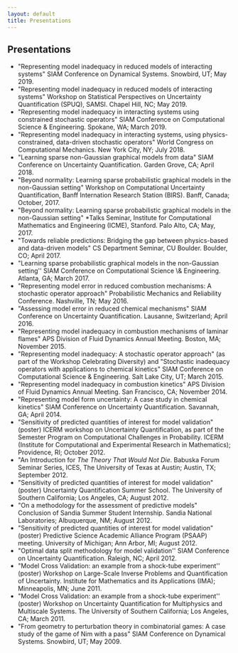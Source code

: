 ```yaml
---
layout: default
title: Presentations
---
```

## Presentations
<ul>
 <li> "Representing model inadequacy in reduced models of interacting
 systems" SIAM Conference on Dynamical Systems. Snowbird, UT; May 2019.</li>

  <li> "Representing model inadequacy in reduced models of interacting systems"
  Workshop on Statistical Perspectives on Uncertainty Quantification (SPUQ),
  SAMSI. Chapel Hill, NC; May 2019.</li>

  <li> "Representing model inadequacy in interacting systems using constrained
  stochastic operators" SIAM Conference on Computational Science &
  Engineering. Spokane, WA; March 2019.</li>

  <li> "Representing model inadequacy in interacting systems, using
  physics-constrained, data-driven stochastic operators" World Congress on
  Computational Mechanics. New York City, NY; July 2018.</li>

  <li> "Learning sparse non-Gaussian graphical models from data" SIAM
  Conference on Uncertainty Quantification. Garden Grove, CA; April 2018.</li>

  <li> "Beyond normality: Learning sparse probabilistic graphical models in the
  non-Gaussian setting" Workshop on Computational Uncertainty Quantification,
  Banff Internation Research Station (BIRS). Banff, Canada; October, 2017.</li>

  <li> "Beyond normality: Learning sparse probabilistic graphical models in the non-Gaussian
      setting" *Talks Seminar, Institute for Computational Mathematics and Engineering (ICME), Stanford. Palo Alto, CA; May, 2017.</li>

  <li> "Towards reliable predictions: Bridging the gap between physics-based and data-driven
      models" CS Department Seminar, CU Boulder. Boulder, CO; April 2017.</li>

  <li> "Learning sparse probabilistic graphical models in the non-Gaussian setting'' SIAM Conference on
  Computational Science \& Engineering. Atlanta, GA; March 2017.</li>

  <li> "Representing model error in reduced combustion mechanisms: A stochastic operator
      approach"
  Probabilistic Mechanics and Reliability Conference. Nashville, TN; May 2016.</li>

  <li> "Assessing model error in reduced chemical mechanisms" SIAM Conference on
  Uncertainty Quantification. Lausanne, Switzerland; April 2016.</li>

  <li> "Representing model inadequacy in combustion mechanisms of laminar flames" APS Division of
  Fluid Dynamics Annual Meeting. Boston, MA; November 2015.</li>

  <li> "Representing model inadequacy: A stochastic operator approach" (as
   part of the Workshop Celebrating Diversity) and "Stochastic inadequacy
   operators with applications to chemical kinetics" SIAM Conference on
   Computational Science & Engineering. Salt Lake City, UT; March 2015.</li>

  <li> "Representing model inadequacy in combustion kinetics" APS Division of
  Fluid Dynamics Annual Meeting. San Francisco, CA; November 2014.</li>

  <li> "Representing model form uncertainty: A case study in chemical kinetics"
  SIAM Conference on Uncertainty Quantification. Savannah, GA; April 2014.
  </li>

  <li> "Sensitivity of predicted quantities of interest for model validation"
  (poster) ICERM workshop on Uncertainty Quantification, as part of the
  Semester Program on Computational Challenges in Probability. ICERM (Institute
  for Computational and Experimental Research in Mathematics); Providence, RI;
  October 2012.</li>

  <li> "An Introduction for <i>The Theory That Would Not Die</i>. Babuska
  Forum Seminar Series, ICES, The University of Texas at Austin; Austin, TX;
  September 2012.</li>

<li> "Sensitivity of predicted quantities of interest for model validation"
(poster) Uncertainty Quantification Summer School. The University of Southern
California; Los Angeles, CA; August 2012.</li>

  <li> "On a methodology for the assessment of predictive models" Conclusion of
  Sandia Summer Student Internship. Sandia National Laboratories; Albuquerque,
  NM; August 2012.</li>

<li> "Sensitivity of predicted quantities of interest for model validation"
(poster) Predictive Science Academic Alliance Program (PSAAP) meeting.
University of Michigan; Ann Arbor, MI; August 2012.</li>

  <li> "Optimal data split methodology for model validation'' SIAM Conference
   on Uncertainty Quantification. Raleigh, NC; April 2012.</li>

<li> "Model Cross Validation: an example from a shock-tube experiment''
(poster) Workshop on Large-Scale Inverse Problems and Quantification of
Uncertainty. Institute for Mathematics and its Applications (IMA); Minneapolis,
MN; June 2011.</li>

  <li> "Model Cross Validation: an example from a shock-tube experiment''
  (poster) Workshop on Uncertainty Quantification for Multiphysics and
  Multiscale Systems. The University of Southern California; Los Angeles, CA;
  March 2011.</li>

  <li> "From geometry to perturbation theory in combinatorial games: A case
  study of the game of Nim with a pass" SIAM Conference on Dynamical Systems.
  Snowbird, UT; May 2009.</li>
  </ul>
